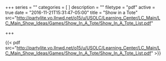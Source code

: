 +++
series = ""
categories = [
]
description = ""
filetype = "pdf"
active = true
date = "2016-11-21T15:31:47-05:00"
title = "Show in a Tote"
src="http://partylite.vo.llnwd.net/o15/u/USOLC/Learning_Center/LC_Main/LC_Main_Show_Ideas/Games/Show_In_A_Tote/Show_In_A_Tote_List.pdf"

+++

{{< pdf src="http://partylite.vo.llnwd.net/o15/u/USOLC/Learning_Center/LC_Main/LC_Main_Show_Ideas/Games/Show_In_A_Tote/Show_In_A_Tote_List.pdf" >}}
